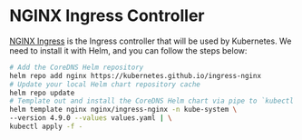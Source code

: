 # NGINX Ingress Controller

[NGINX Ingress](https://kubernetes.github.io/ingress-nginx/) is the Ingress controller that will be used by Kubernetes. We need to install it with Helm, and you can follow the steps below:

```bash
# Add the CoreDNS Helm repository
helm repo add nginx https://kubernetes.github.io/ingress-nginx
# Update your local Helm chart repository cache
helm repo update
# Template out and install the CoreDNS Helm chart via pipe to `kubectl apply`
helm template nginx nginx/ingress-nginx -n kube-system \
--version 4.9.0 --values values.yaml | \
kubectl apply -f -
```
